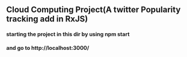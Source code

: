 ## Cloud Computing Project(A twitter Popularity tracking add in RxJS)
#### starting the project in this dir by using npm start
#### and go to http://localhost:3000/
